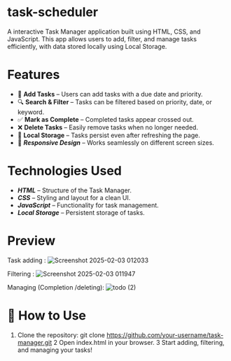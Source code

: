# task-scheduler
A  interactive Task Manager application built using HTML, CSS, and JavaScript. This app allows users to add, filter, and manage tasks efficiently, with data stored locally using Local Storage.

#  Features

* 📌 **Add Tasks** – Users can add tasks with a due date and priority.
* 🔍 **Search & Filter** – Tasks can be filtered based on priority, date, or keyword.
* ✅ **Mark as Complete** – Completed tasks appear crossed out.
* ❌ **Delete Tasks** – Easily remove tasks when no longer needed.
* 💾 **Local Storage** – Tasks persist even after refreshing the page.
* 📱 ***Responsive Design*** – Works seamlessly on different screen sizes.

# Technologies Used 

 * ***HTML*** – Structure of the Task Manager.
 * ***CSS*** – Styling and layout for a clean UI.
 * ***JavaScript*** – Functionality for task management.
 * ***Local Storage*** – Persistent storage of tasks.

# Preview
Task adding :
![Screenshot 2025-02-03 012033](https://github.com/user-attachments/assets/e03d2bf8-c3c7-4087-bdae-4e2a208d6165)

Filtering :
![Screenshot 2025-02-03 011947](https://github.com/user-attachments/assets/b25820d2-6527-4539-8a10-082b48dbcc3f)


Managing (Completion /deleting):
![todo (2)](https://github.com/user-attachments/assets/9655967d-09b8-4ebe-8010-ccfe06d5d83c)

# 🚀 How to Use
1. Clone the repository:
     git clone https://github.com/your-username/task-manager.git
2  Open index.html in your browser.
3   Start adding, filtering, and managing your tasks!




